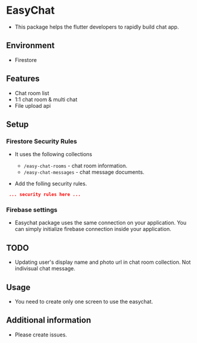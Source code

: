 # EasyChat

* This package helps the flutter developers to rapidly build chat app.

## Environment

* Firestore

## Features

* Chat room list
* 1:1 chat room & multi chat
* File upload api

## Setup


### Firestore Security Rules

* It uses the following collections
  * `/easy-chat-rooms` - chat room information.
  * `/easy-chat-messages` - chat message documents.

* Add the folling security rules.

```json
 ... security rules here ...
```


### Firebase settings

* Easychat package uses the same connection on your application. You can simply initialize firebase connection inside your application.


## TODO

- Updating user's display name and photo url in chat room collection. Not indivisual chat message.




## Usage

- You need to create only one screen to use the easychat.




## Additional information

- Please create issues.